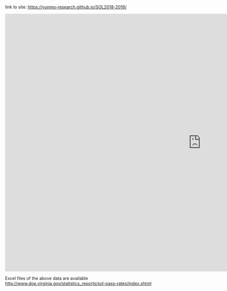 
link to site: https://yunmo-research.github.io/SOL2018-2019/

<iframe src="https://public.tableau.com/shared/BJGYG2TSZ?:display_count=y&:origin=viz_share_link
amp;&:display_count=y&publish=yes&:origin=viz_share_link?:embed=y&amp;:display_count=yes&amp;publish=yes&amp;amp;:showVizHome=no" width="1290" height="850" scrolling="yes" class="iframe-class" frameborder="0"></iframe>



Excel files of the above data are available http://www.doe.virginia.gov/statistics_reports/sol-pass-rates/index.shtml
